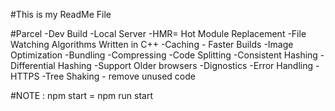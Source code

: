 #This is my ReadMe File

#Parcel
-Dev Build
-Local Server
-HMR= Hot Module Replacement
-File Watching Algorithms Written in C++
-Caching - Faster Builds
-Image Optimization
-Bundling
-Compressing
-Code Splitting
-Consistent Hashing
-Differential Hashing  -Support Older browsers
-Dignostics
-Error Handling
-HTTPS
-Tree Shaking - remove unused code 

#NOTE :
npm start = npm run start 
